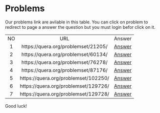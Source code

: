 # Problems
Our problems link are avilable in this table. You can click on problem to redirect to page a answer the question but you must login befor click on it.

<table border="0" cellspacing="0" cellpadding="0" align="center">
                <tr>
                    <td align="center">
                        NO
                    </td>
                    <td align="center">
                        URL
                    </td>
                    <td align="center">
                        Answer
                    </td>
                </tr>
        <tr>
            <td align="center">
                1
            </td>
            <td align="center">
                https://quera.org/problemset/21205/
            </td>
            <td align="center">
                <a href='https://github.com/myp79/Quera-Problem-Solution/tree/main/Techology/21205'>Answer</a>
            </td>
        </tr>
            <tr>
            <td align="center">
                2
            </td>
            <td align="center">
                https://quera.org/problemset/60134/
            </td>
            <td align="center">
                <a href='https://github.com/myp79/Quera-Problem-Solution/tree/main/Techology/60134'>Answer</a>
            </td>
        </tr>
            <tr>
            <td align="center">
                3
            </td>
            <td align="center">
                https://quera.org/problemset/76278/
            </td>
            <td align="center">
                <a href='https://github.com/myp79/Quera-Problem-Solution/tree/main/Techology/76278'>Answer</a>
            </td>
        </tr>
            <tr>
            <td align="center">
                4
            </td>
            <td align="center">
                https://quera.org/problemset/87176/
            </td>
            <td align="center">
                <a href='https://github.com/myp79/Quera-Problem-Solution/tree/main/Techology/87176'>Answer</a>
            </td>
        </tr>
            <tr>
            <td align="center">
                5
            </td>
            <td align="center">
                https://quera.org/problemset/102250/
            </td>
            <td align="center">
                <a href='https://github.com/myp79/Quera-Problem-Solution/tree/main/Techology/102250'>Answer</a>
            </td>
        </tr>
            <tr>
            <td align="center">
                6
            </td>
            <td align="center">
                https://quera.org/problemset/129726/
            </td>
            <td align="center">
                <a href='https://github.com/myp79/Quera-Problem-Solution/tree/main/Techology/129726'>Answer</a>
            </td>
        </tr>
            <tr>
            <td align="center">
                7
            </td>
            <td align="center">
                https://quera.org/problemset/129728/
            </td>
            <td align="center">
                <a href='https://github.com/myp79/Quera-Problem-Solution/tree/main/Techology/129728'>Answer</a>
            </td>
        </tr>
            </table>
Good luck!